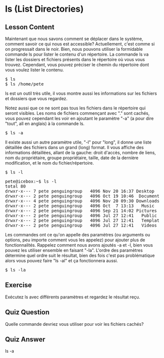 # ls (List Directories)

## Lesson Content

Maintenant que nous savons comment se déplacer dans le système, comment savoir ce qui nous est accessible? Actuellement, c'est comme si on progressait dans le noir. Bien, nous pouvons utiliser la formidable commande ls pour lister le contenu d'un répertoire. La commande ls va lister les dossiers et fichiers présents dans le répertoire où vous vous trouvez. Cependant, vous pouvez préciser le chemin du répertoire dont vous voulez lister le contenu.

<pre>$ ls
$ ls /home/pete</pre>

ls est un outil très utile, il vous montre aussi les informations sur les fichiers et dossiers que vous regardez.

Notez aussi que ce ne sont pas tous les fichiers dans le répertoire qui seront visibles. Les noms de fichiers commençant avec "." sont cachés, vous pouvez cependant les voir en ajoutant le paramètre "-a" (a pour dire "tout", all en anglais) à la commande ls.

<pre>$ ls -a</pre>

Il existe aussi un autre paramètre utile, "-l" pour "long", il donne une liste détaillée des fichiers dans un grand (long) format. Il vous affiche des informations détaillées, allant de la gauche: droit d'accès, nombre de liens, nom du propriétaire, groupe propriétaire, taille, date de la dernière modification, et le nom du fichier/répertoire. 

<pre>$ ls -l</pre>

<pre>pete@icebox:~$ ls -l
total 80
drwxr-x--- 7 pete penguingroup   4096 Nov 20 16:37 Desktop
drwxr-x--- 2 pete penguingroup   4096 Oct 19 10:46  Documents
drwxr-x--- 4 pete penguingroup   4096 Nov 20 09:30 Downloads
drwxr-x--- 2 pete penguingroup   4096 Oct  7 13:13   Music
drwxr-x--- 2 pete penguingroup   4096 Sep 21 14:02 Pictures
drwxr-x--- 2 pete penguingroup   4096 Jul 27 12:41   Public
drwxr-x--- 2 pete penguingroup   4096 Jul 27 12:41   Templates
drwxr-x--- 2 pete penguingroup   4096 Jul 27 12:41   Videos</pre>

Les commandes ont ce qu'on appelle des paramètres (ou arguments ou options, peu importe comment vous les appelez) pour ajouter plus de fonctionnalités. Rappelez comment nous avons ajoutés -a et -l, bien vous pouvez les utiliser ensemble en faisant "-la". L'ordre des paramètres détermine quel ordre suit le résultat, bien des fois c'est pas problématique alors vous pouvez faire "ls -al" et ça fonctionnera aussi.

<pre>$ ls -la</pre>

## Exercise

Exécutez ls avec différents paramètres et regardez le résultat reçu.

## Quiz Question

Quelle commande devriez vous utiliser pour voir les fichiers cachés?

## Quiz Answer

ls -a
